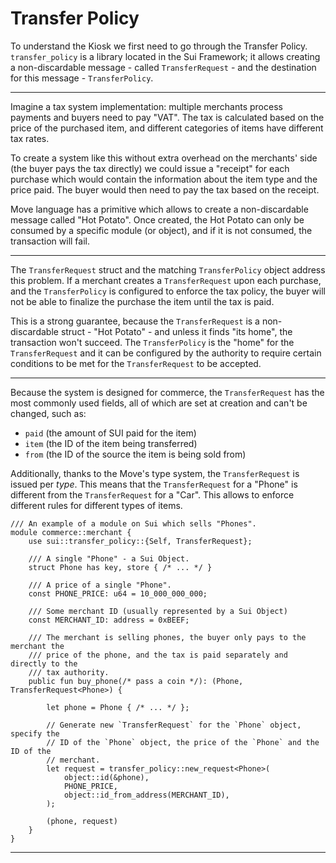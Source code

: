 # Transfer Policy

To understand the Kiosk we first need to go through the Transfer Policy.
`transfer_policy` is a library located in the Sui Framework; it allows creating
a non-discardable message - called `TransferRequest` - and the destination for
this message - `TransferPolicy`.

---

Imagine a tax system implementation: multiple merchants process payments and
buyers need to pay "VAT". The tax is calculated based on the price of the
purchased item, and different categories of items have different tax rates.

To create a system like this without extra overhead on the merchants' side (the
buyer pays the tax directly) we could issue a "receipt" for each purchase which
would contain the information about the item type and the price paid. The buyer
would then need to pay the tax based on the receipt.

Move language has a primitive which allows to create a non-discardable message
called "Hot Potato". Once created, the Hot Potato can only be consumed by a
specific module (or object), and if it is not consumed, the transaction will
fail.

---

The `TransferRequest` struct and the matching `TransferPolicy` object address
this problem. If a merchant creates a `TransferRequest` upon each purchase, and
the `TransferPolicy` is configured to enforce the tax policy, the buyer will not
be able to finalize the purchase the item until the tax is paid.

This is a strong guarantee, because the `TransferRequest` is a non-discardable
struct - "Hot Potato" - and unless it finds "its home", the transaction won't
succeed. The `TransferPolicy` is the "home" for the `TransferRequest` and it
can be configured by the authority to require certain conditions to be met for
the `TransferRequest` to be accepted.

---

Because the system is designed for commerce, the `TransferRequest` has the most
commonly used fields, all of which are set at creation and can't be changed,
such as:

- `paid` (the amount of SUI paid for the item)
- `item` (the ID of the item being transferred)
- `from` (the ID of the source the item is being sold from)

Additionally, thanks to the Move's type system, the `TransferRequest` is issued
per *type*. This means that the `TransferRequest` for a "Phone" is different
from the `TransferRequest` for a "Car". This allows to enforce different rules
for different types of items.

```Move
/// An example of a module on Sui which sells "Phones".
module commerce::merchant {
    use sui::transfer_policy::{Self, TransferRequest};

    /// A single "Phone" - a Sui Object.
    struct Phone has key, store { /* ... */ }

    /// A price of a single "Phone".
    const PHONE_PRICE: u64 = 10_000_000_000;

    /// Some merchant ID (usually represented by a Sui Object)
    const MERCHANT_ID: address = 0xBEEF;

    /// The merchant is selling phones, the buyer only pays to the merchant the
    /// price of the phone, and the tax is paid separately and directly to the
    /// tax authority.
    public fun buy_phone(/* pass a coin */): (Phone, TransferRequest<Phone>) {

        let phone = Phone { /* ... */ };

        // Generate new `TransferRequest` for the `Phone` object, specify the
        // ID of the `Phone` object, the price of the `Phone` and the ID of the
        // merchant.
        let request = transfer_policy::new_request<Phone>(
            object::id(&phone),
            PHONE_PRICE,
            object::id_from_address(MERCHANT_ID),
        );

        (phone, request)
    }
}
```

---

